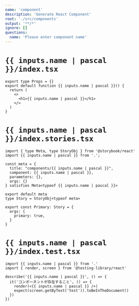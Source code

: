 ```yaml
---
name: 'component'
description: 'Generate React Component'
root: './src/components'
output: '**/*'
ignore: []
questions:
  name: 'Please enter component name'
---
```


# `{{ inputs.name | pascal }}/index.tsx`
```tsx
export type Props = {}
export default function {{ inputs.name | pascal }}() {
  return (
    <>
      <h1>{{ inputs.name | pascal }}</h1>
    </>
  )
}
```

# `{{ inputs.name | pascal }}/index.stories.tsx`
```tsx
import { type Meta, type StoryObj } from '@storybook/react'
import {{ inputs.name | pascal }} from '.';

const meta = {
  title: "components/{{ inputs.name | pascal }}",
  component: {{ inputs.name | pascal }},
  parameters: {},
  args: {}
} satisfies Meta<typeof {{ inputs.name | pascal }}>

export default meta
type Story = StoryObj<typeof meta>

export const Primary: Story = {
  args: {
    primary: true,
  }
}
```

# `{{ inputs.name | pascal }}/index.test.tsx`
```tsx
import {{ inputs.name | pascal }} from '.'
import { render, screen } from '@testing-library/react'

describe('{{ inputs.name | pascal }}', () => {
  it('コンポーネントが存在すること', () => {
    render(<{{ inputs.name | pascal }} />)
    expect(screen.getByText('test')).toBeInTheDocument()
  })
})
```
